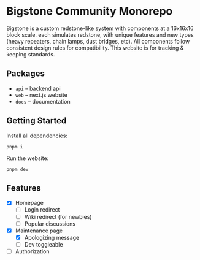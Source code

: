 # Bigstone Community Monorepo

Bigstone is a custom redstone-like system with components at a 16x16x16 block scale. each simulates redstone, with unique features and new types (heavy repeaters, chain lamps, dust bridges, etc). All components follow consistent design rules for compatibility. This website is for tracking & keeping standards.

## Packages

- `api` – backend api
- `web` – next.js website
- `docs` – documentation

## Getting Started

Install all dependencies:
```
pnpm i
```

Run the website:
```
pnpm dev
```

## Features

- [x] Homepage
  - [ ] Login redirect
  - [ ] Wiki redirect (for newbies)
  - [ ] Popular discussions
- [x] Maintenance page
  - [x] Apologizing message
  - [ ] Dev toggleable
- [ ] Authorization

